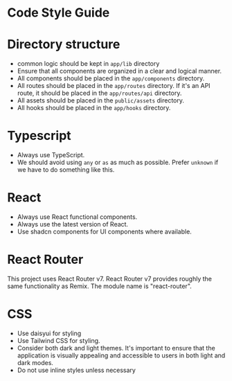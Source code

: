 # Code Style Guide


# Directory structure
- common logic should be kept in `app/lib` directory
- Ensure that all components are organized in a clear and logical manner.
- All components should be placed in the `app/components` directory.
- All routes should be placed in the `app/routes` directory. If it's an API route, it should be placed in the `app/routes/api` directory.
- All assets should be placed in the `public/assets` directory.
- All hooks should be placed in the `app/hooks` directory.
# Typescript

- Always use TypeScript.
- We should avoid using `any` or `as` as much as possible. Prefer `unknown` if we have to do something like this.

# React

- Always use React functional components.
- Always use the latest version of React.
- Use shadcn components for UI components where available.

# React Router

This project uses React Router v7.
React Router v7 provides roughly the same functionality as Remix.
The module name is "react-router".

# CSS

- Use daisyui for styling
- Use Tailwind CSS for styling.
- Consider both dark and light themes. It's important to ensure that the application is visually appealing and accessible to users in both light and dark modes.
- Do not use inline styles unless necessary
